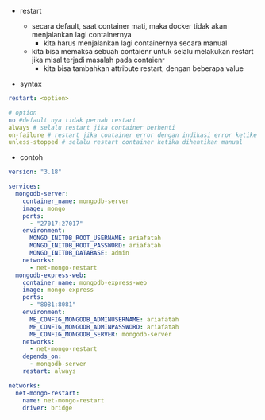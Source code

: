 - restart
    - secara default, saat container mati, maka docker tidak akan menjalankan lagi containernya
        - kita harus menjalankan lagi containernya secara manual
    - kita bisa memaksa sebuah contaienr untuk selalu melakukan restart jika misal terjadi masalah pada contaienr
        - kita bisa tambahkan attribute restart, dengan beberapa value

- syntax
```yaml
restart: <option>

# option
no #default nya tidak pernah restart
always # selalu restart jika container berhenti
on-failure # restart jika container error dengan indikasi error ketike exit
unless-stopped # selalu restart container ketika dihentikan manual
```

- contoh
```yaml
version: "3.18"

services:
  mongodb-server:
    container_name: mongodb-server
    image: mongo
    ports:
      - "27017:27017"
    environment:
      MONGO_INITDB_ROOT_USERNAME: ariafatah
      MONGO_INITDB_ROOT_PASSWORD: ariafatah
      MONGO_INITDB_DATABASE: admin
    networks:
      - net-mongo-restart
  mongodb-express-web:
    container_name: mongodb-express-web
    image: mongo-express
    ports:
      - "8081:8081"
    environment:
      ME_CONFIG_MONGODB_ADMINUSERNAME: ariafatah
      ME_CONFIG_MONGODB_ADMINPASSWORD: ariafatah
      ME_CONFIG_MONGODB_SERVER: mongodb-server
    networks:
      - net-mongo-restart
    depends_on:
      - mongodb-server
    restart: always

networks:
  net-mongo-restart:
    name: net-mongo-restart
    driver: bridge
```